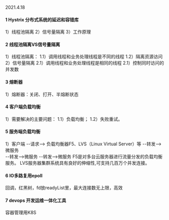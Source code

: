 2021.4.18
#### 1 Hystrix 分布式系统的延迟和容错库
   1）线程池隔离
   2）信号量隔离
   3）工作原理
#### 2 线程池隔离VS信号量隔离
   1）线程池隔离：
    1.1）调用线程和业务处理线程是不同的线程
    1.2）隔离资源访问
   2）信号量隔离
    2.1）调用线程和业务处理线程是相同的线程
    2.1）控制同时访问的并发数
#### 3 熔断器
   1）熔断器：关闭、打开、半熔断状态
#### 4 客户端负载均衡
   1）需要解决的主要问题：
    1.1）负载均衡；
    1.2）失败重试。
#### 5 服务端负载均衡
   1）客户端 --请求--> 负载均衡器F5、LVS（Linux Virtual Server）等 --转发-->微服务         
                                                               --转发-->微服务
                                                               --转发-->微服务
     F5是对多台云服务器进行流量分发的负载均衡服务。
     LVS服务器集群系统具有良好的伸缩性,可支持几百万个并发连接。  
#### 6 IO多路复用epoll
   回调，红黑树，fd放readyList里，最大连接数无上限，高效
#### 7 devops 开发运维一体化工具
   容器管理用K8S   
                                                                        
